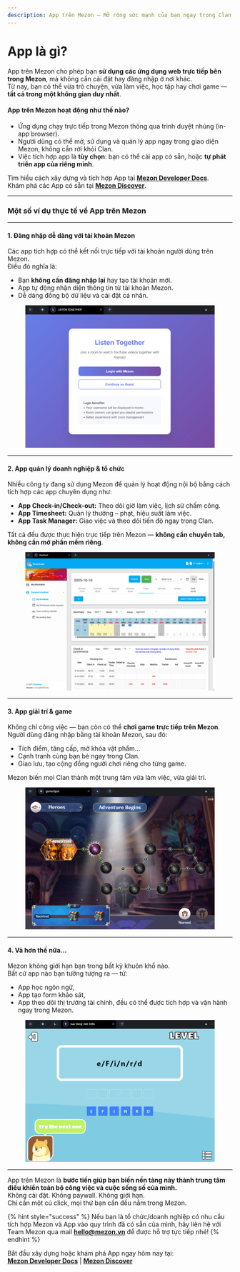 ```yaml
---
description: App trên Mezon – Mở rộng sức mạnh của bạn ngay trong Clan
---
```


# App là gì?

App trên Mezon cho phép bạn **sử dụng các ứng dụng web trực tiếp bên trong Mezon**, mà không cần cài đặt hay đăng nhập ở nơi khác.\
Từ nay, bạn có thể vừa trò chuyện, vừa làm việc, học tập hay chơi game — **tất cả trong một không gian duy nhất**.

#### App trên Mezon hoạt động như thế nào?

* Ứng dụng chạy trực tiếp trong Mezon thông qua trình duyệt nhúng (in-app browser).
* Người dùng có thể mở, sử dụng và quản lý app ngay trong giao diện Mezon, không cần rời khỏi Clan.
* Việc tích hợp app là **tùy chọn**: bạn có thể cài app có sẵn, hoặc **tự phát triển app của riêng mình**.

Tìm hiểu cách xây dựng và tích hợp App tại [**Mezon Developer Docs**](https://mezon.ai/docs/mezon-sdk-docs/).\
Khám phá các App có sẵn tại [**Mezon Discover**](https://top.mezon.ai/).

***

### Một số ví dụ thực tế về App trên Mezon

***

#### 1. Đăng nhập dễ dàng với tài khoản Mezon

Các app tích hợp có thể kết nối trực tiếp với tài khoản người dùng trên Mezon.\
Điều đó nghĩa là:

* Bạn **không cần đăng nhập lại** hay tạo tài khoản mới.
* App tự động nhận diện thông tin từ tài khoản Mezon.
* Dễ dàng đồng bộ dữ liệu và cài đặt cá nhân.

<figure><img src="../.gitbook/assets/image (12).png" alt=""><figcaption></figcaption></figure>

***

#### 2. App quản lý doanh nghiệp & tổ chức

Nhiều công ty đang sử dụng Mezon để quản lý hoạt động nội bộ bằng cách tích hợp các app chuyên dụng như:

* **App Check-in/Check-out:** Theo dõi giờ làm việc, lịch sử chấm công.
* **App Timesheet:** Quản lý thưởng – phạt, hiệu suất làm việc.
* **App Task Manager:** Giao việc và theo dõi tiến độ ngay trong Clan.

Tất cả đều được thực hiện trực tiếp trên Mezon — **không cần chuyển tab, không cần mở phần mềm riêng**.

<figure><img src="../.gitbook/assets/image (11).png" alt=""><figcaption></figcaption></figure>

***

#### 3. App giải trí & game

Không chỉ công việc — bạn còn có thể **chơi game trực tiếp trên Mezon**.\
Người dùng đăng nhập bằng tài khoản Mezon, sau đó:

* Tích điểm, tăng cấp, mở khóa vật phẩm…
* Cạnh tranh cùng bạn bè ngay trong Clan.
* Giao lưu, tạo cộng đồng người chơi riêng cho từng game.

Mezon biến mọi Clan thành một trung tâm vừa làm việc, vừa giải trí.

<figure><img src="../.gitbook/assets/image (13).png" alt=""><figcaption></figcaption></figure>

***

#### 4. Và hơn thế nữa...

Mezon không giới hạn bạn trong bất kỳ khuôn khổ nào.\
Bất cứ app nào bạn tưởng tượng ra — từ:

* App học ngôn ngữ,
* App tạo form khảo sát,
* App theo dõi thị trường tài chính, đều có thể được tích hợp và vận hành ngay trong Mezon.

<figure><img src="../.gitbook/assets/image (14).png" alt=""><figcaption></figcaption></figure>

***

App trên Mezon là **bước tiến giúp bạn biến nền tảng này thành trung tâm điều khiển toàn bộ công việc và cuộc sống số của mình.**\
Không cài đặt. Không paywall. Không giới hạn.\
Chỉ cần một cú click, mọi thứ bạn cần đều nằm trong Mezon.

{% hint style="success" %}
Nếu bạn là tổ chức/doanh nghiệp có nhu cầu tích hợp Mezon và App vào quy trình đã có sẵn của mình, hãy liên hệ với Team Mezon qua mail **hello@mezon.vn** để được hỗ trợ tực tiếp nhé!
{% endhint %}

Bắt đầu xây dựng hoặc khám phá App ngay hôm nay tại:\
[**Mezon Developer Docs**](https://mezon.ai/docs/mezon-sdk-docs/) | [**Mezon Discover**](https://top.mezon.ai/)
